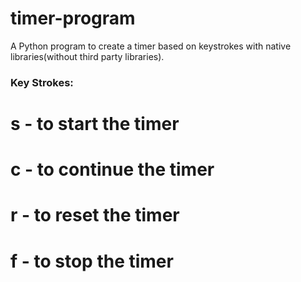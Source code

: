 # timer-program
A Python program to create a timer based on keystrokes with native libraries(without third party libraries).

### Key Strokes:

# s - to start the timer
# c - to continue the timer
# r - to reset the timer
# f - to stop the timer
